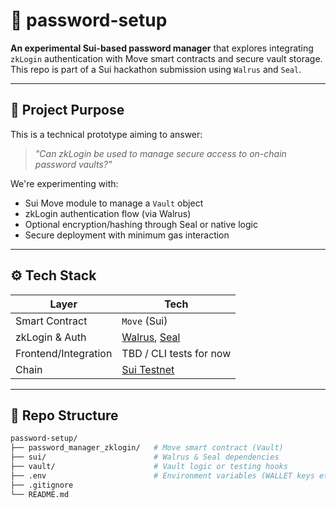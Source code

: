 # 🔐 password-setup

**An experimental Sui-based password manager** that explores integrating `zkLogin` authentication with Move smart contracts and secure vault storage. This repo is part of a Sui hackathon submission using `Walrus` and `Seal`.

---

## 🧪 Project Purpose

This is a technical prototype aiming to answer:
> _"Can zkLogin be used to manage secure access to on-chain password vaults?"_

We're experimenting with:
- Sui Move module to manage a `Vault` object
- zkLogin authentication flow (via Walrus)
- Optional encryption/hashing through Seal or native logic
- Secure deployment with minimum gas interaction

---

## ⚙️ Tech Stack

| Layer | Tech |
|-------|------|
| Smart Contract | `Move` (Sui) |
| zkLogin & Auth | [Walrus](https://github.com/MystenLabs/walrus), [Seal](https://github.com/MystenLabs/seal) |
| Frontend/Integration | TBD / CLI tests for now |
| Chain | [Sui Testnet](https://suiexplorer.com/) |

---

## 📁 Repo Structure

```bash
password-setup/
├── password_manager_zklogin/   # Move smart contract (Vault)
├── sui/                        # Walrus & Seal dependencies
├── vault/                      # Vault logic or testing hooks
├── .env                        # Environment variables (WALLET keys etc)
├── .gitignore
└── README.md
